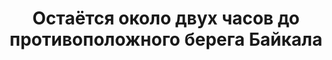 ---
title: 'Остаётся около двух часов до противоположного берега Байкала'
location: ''

tags: [all]
category: across-baikal-2011
---